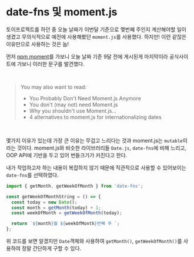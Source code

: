 # date-fns 및 moment.js

토이프로젝트를 하던 중 오늘 날짜가 이번달 기준으로 몇번째 주인지 계산해야할 일이 생겼고 무의식적으로 예전에 사용해봤던 `moment.js`를 사용했다. 하지만! 이런 같잖은 이유만으로 사용하는 것은 놉!

먼저 [npm moment](https://www.npmjs.com/package/moment)를 가보니 오늘 날짜 기준 9달 전에 게시된게 마지막이라 공식사이트에 가보니 이러한 문구를 발견했다.

<br/>

>You may also want to read:<br/>
> - You Probably Don't Need Moment.js Anymore <br/>
> - You don't (may not) need Moment.js<br/>
> - Why you shouldn't use Moment.js...<br/>
> - 4 alternatives to moment.js for internationalizing dates<br/>

<br/>

몇가지 이유가 있는데 가장 큰 이유는 무겁고 느리다는 것과 moment.js는 `mutable`이라는 것이다.
moment.js와 비슷한 라이브러리들 `Date.js`, `date-fns`에 비해 느리고, OOP API에 기반을 두고 있어 번들크기가 커진다고 한다.

내가 작업하고자 하는 내용이 복잡하지 않기 때문에 직관적으로 사용할 수 있어보이는 `date-fns`를 선택하였다.


```javascript
import { getMonth, getWeekOfMonth } from 'date-fns';

const getWeekOfMonthString = () => {
  const today = new Date();
  const month = getMonth(today) + 1;
  const weekOfMonth = getWeekOfMonth(today);

  return `${month}월 ${weekOfMonth}번째 주 `;
};
```

위 코드를 보면 알겠지만 `Date`객체와 사용하여 `getMonth()`, `getWeekOfMonth()`를 사용하여 정말 간단하게 구할 수 있다.